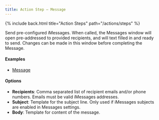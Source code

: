 ```yaml
---
title: Action Step – Message
---
```


{% include back.html title="Action Steps" path="/actions/steps" %}

Send pre-configured iMessages. When called, the Messages window will open pre-addressed to provided recipients, and will text filled in and ready to send. Changes can be made in this window before completing the Message.

#### Examples

- [Message](http://actions.getdrafts.com/a/1BD)

#### Options

- **Recipients**: Comma separated list of recipient emails and/or phone numbers. Emails must be valid iMessages addresses.
- **Subject**: Template for the subject line. Only used if iMessages subjects are enabled in Messages settings.
- **Body**: Template for content of the message.
